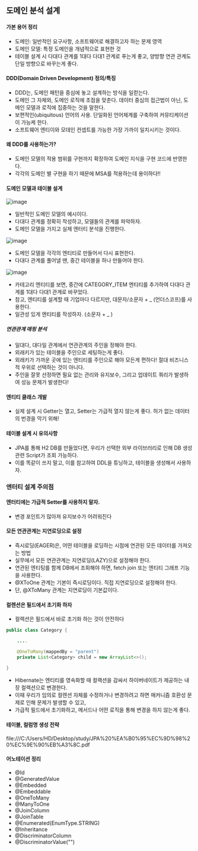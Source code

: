 ## 도메인 분석 설계

#### 가본 용어 정리
- 도메인: 일반적인 요구사항, 소프트웨어로 해결하고자 하는 문제 영역
- 도메인 모델: 특정 도메인을 개념적으로 표현한 것
- 테이블 설계 시 다대다 관계를 1대다 다대1 관계로 푸는게 좋고, 양방향 연관 관계도 단일 방향으로 바꾸는게 좋다. 

#### DDD(Domain Driven Development) 정의/특징
- DDD는, 도메인 패턴을 중심에 놓고 설계하는 방식을 일컫는다. 
- 도메인 그 자체와, 도메인 로직에 초점을 맞춘다. 데이터 중심의 접근법이 아닌, 도메인 모델과 로직에 집중하는 것을 말한다. 
- 보편적인(ubiquitous) 언어의 사용. 단일화된 언어체계를 구축하여 커뮤티케이션이 가능케 한다.
- 소프트웨어 엔티이와 모데인 컨셉트를 가능한 가장 가까이 일치시키는 것이다. 

#### 왜 DDD를 사용하는가? 
- 도메인 모델의 적용 범위를 구현까지 확장하여 도메인 지식을 구현 코드에 반영한다. 
- 각각의 도메인 별 구현을 하기 때문에 MSA를 적용하는데 용이하다!! 

#### 도메인 모델과 테이블 설계

![image](https://user-images.githubusercontent.com/24373728/177063150-95564f81-0691-44f7-888a-1c729ccc35a6.png)

- 일반적인 도메인 모델의 예시이다.
- 다대다 관계를 정확히 작성하고, 모델들의 관계를 파악하자.
- 도메인 모델을 가지고 실제 엔터티 분석을 진행한다. 

![image](https://user-images.githubusercontent.com/24373728/177063200-dca578d1-bd78-432e-9ed8-29d15d52c596.png)

- 도메인 모델을 각각의 엔티티로 만들어서 다시 표현한다. 
- 다대다 관계를 풀어낼 땐, 중간 테이블을 하나 만들어야 한다. 

![image](https://user-images.githubusercontent.com/24373728/177063672-888b3e36-9220-4887-bb62-7017e4404363.png)

- 카테고리 엔티티를 보면, 중간에 CATEGORY_ITEM 엔티티를 추가하여 다대다 관계를 1대다 다대1 관계로 바꾸었다.
- 참고, 엔티티를 설계할 때 기업마다 다르지만, 대문자/소문자 + _ (언더스코프)를 사용한다.
- 일관성 있게 엔티티를 작성하자. (소문자 + _ )

##### 연관관계 매핑 분석
- 일대다, 대다일 관계에서 연관관계의 주인을 정해야 한다.
- 외래키가 있는 테이블을 주인으로 세팅하는게 좋다. 
- 외래키가 가까운 곳에 있는 엔티티를 주인으로 해야 모든게 편하다! 절대 비즈니스적 우위로 선택하는 것이 아니다.
- 주인을 잘못 선정하면 필요 없는 관리와 유지보수, 그리고 업데이트 쿼리가 발생하여 성능 문제가 발생한다!

#### 엔티티 클래스 개발
- 실제 설계 시 Getter는 열고, Setter는 가급적 열지 않는게 좋다. 허가 없는 데이터의 번경을 막기 위해! 

#### 테이블 설계 시 유의사항
- JPA를 통해 H2 DB를 만들었다면, 우리가 선택한 외부 라이브러리로 인해 DB 생성 관련 Script가 조회 가능하다.
- 이를 똑같이 쓰지 말고, 이를 참고하여 DDL을 튜닝하고, 테이블을 생성해서 사용하자. 

### 엔터티 설계 주의점
#### 엔터티에는 가급적 Setter를 사용하지 말자.
- 변경 포인트가 많아져 유지보수가 어려워진다

#### 모든 연관관계는 지연로딩으로 설정
- 즉시로딩(EAGER)은, 어떤 테이블을 로딩하는 시점에 연관된 모든 데이터를 가져오는 방법
- 실무에서 모든 연관관계는 지연로딩(LAZY)으로 설정해야 한다.
- 연관된 엔티팅를 함께 DB에서 조회해야 하면, fetch join 또는 엔티티 그래프 기능을 사용한다.
- @XToOne 관계는 기본이 즉시로딩이다. 직접 지연로딩으로 설정해야 한다. 
- 단, @XToMany 관계는 지연로딩이 기본값이다. 

#### 컬렌션은 필드에서 초기화 하자
- 컬렉션은 필드에서 바로 초기화 하는 것이 안전하다
```JAVA
public class Category {

    ....

    @OneToMany(mappedBy = "parent")
    private List<Category> child = new ArrayList<>();
    
}
```
- Hibernate는 엔티티를 영속화할 때 컬랙션을 감싸서 하이버네이트가 제공하는 내장 컬렉션으로 변경한다. 
- 이때 우리가 임의로 컬렌션 자체를 수정하거나 변경하려고 하면 매커니즘 호환성 문제로 인해 문제가 발생할 수 있고,
- 가급적 필드에서 초기화하고, 메서드나 어떤 로직을 통해 변경을 하지 않는게 좋다.

#### 테이블, 컬럼명 생성 전략
file:///C:/Users/HD/Desktop/study/JPA%20%EA%B0%95%EC%9D%98%20%EC%9E%90%EB%A3%8C.pdf




#### 어노테이션 정리
- @Id
- @GeneratedValue
- @Embedded
- @Embeddable
- @OneToMany
- @ManyToOne
- @JoinColumn
- @JoinTable
- @Enumerated(EnumType.STRING)
- @Inheritance
- @DiscriminatorColumn
- @DiscriminatorValue("")
